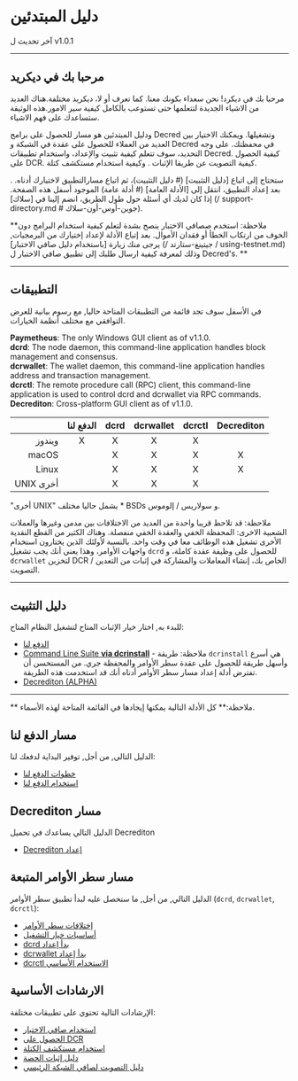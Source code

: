 # دليل المبتدئين

آخر تحديث ل v1.0.1

---

## مرحبا بك في ديكريد

مرحبا بك في ديكرد! نحن سعداء بكونك معنا. كما تعرف أو لا، ديكريد مختلفة.هناك العديد من الاشياء الجديدة لتتعلمها حتى تستوعب بالكامل كيفية سير الامور.هذه الوثيقة ستساعدك على فهم الاشياء.

ودليل المبتدئين هو مسار للحصول على برامج Decred وتشغيلها. ويمكنك الاختيار بين العديد من العملاء للحصول على عقدة في الشبكة و Decred في محفظتك. على وجه التحديد، سوف تتعلم كيفية تثبيت والإعداد، واستخدام تطبيقات Decred. كيفية الحصول على DCR. كيفية التصويت عن طريقا الإثبات . وكيفية استخدام مستكشف كتلة.

ستحتاج إلى اتباع [دليل التثبيت] (# دليل التثبيت)، ثم اتباع مسارالتطبيق لاختيارك أدناه. . بعد إعداد التطبيق، انتقل إلى [الأدلة العامة] (# أدلة عامة) الموجود أسفل هذه الصفحة. إذا كان لديك أي أسئلة حول طول الطريق، انضم إلينا في [سلاك] (/ support-directory.md # جوين-أوس-أون-سلاك).

**ملاحظة: استخدم صصافي الاختبار ينصح بشدة لتعلم كيفية استخدام البرامج دون الخوف من ارتكاب الخطأ أو فقدان الأموال. بعد إتباع الأدلة لإعداد إختيارك من البرمجيات, يرجى منك زيارة  [باستخدام دليل صافي الاختبار] (/ جيتينغ-ستارتد / using-testnet.md) وذلك لمعرفة كيفية ارسال طلبك إلى تطبيق صافي الاختبار ل Decred's. **

---

## التطبيقات

في الأسفل سوف تجد قائمة من التطبيقات المتاحة حاليا, مع رسوم بيانية للعرض التوافقي مع مختلف أنظمة الخيارات.

**Paymetheus**: The only Windows GUI client as of v1.1.0. <br />
**dcrd**: The node daemon, this command-line application handles block management and consensus. <br />
**dcrwallet**: The wallet daemon, this command-line application handles address and transaction management. <br />
**dcrctl**: The remote procedure call (RPC) client, this command-line application is used to control dcrd and dcrwallet via RPC commands. <br />
**Decrediton**: Cross-platform GUI client as of v1.1.0.

|           | الدفع لنا | dcrd | dcrwallet | dcrctl | Decrediton |
| ---------:|:----------:|:----:|:---------:|:------:|:-----------:|
| ويندوز   | X          | X    | X         | X      |             |
| macOS     |            | X    | X         | X      | X           |
| Linux     |            | X    | X         | X      | X           |
| UNIX أخرى|            | X    | X         | X      |             |

"أخرى UNIX" يشمل حاليا مختلف * BSDs و سولاريس / إلوموس.

ملاحظة: قد تلاحظ قريبا واحدة من العديد من الاختلافات بين مدمن وغيرها
والعملات الشعبية الاخرى: المحفظة الخفي والعقدة الخفي منفصلة.
وهناك الكثير من القطع النقدية الأخرى تشغيل هذه الوظائف معا في وقت واحد.
بالنسبة لأولئك الذين يختارون استخدام واجهات الأوامر، وهذا يعني أنك يجب
تشغيل `dcrd` للحصول على وظيفة عقدة كاملة، و` dcrwallet` لتخزين DCR الخاص بك،
إنشاء المعاملات والمشاركة في إثبات من التعدين / التصويت.

---

## دليل التثبيت

للبدء به, اختار خيار الإثبات المتاح لتشغيل النظام المتاح:

* [الدفع لنا](/getting-started/user-guides/paymetheus.md)
* [Command Line Suite **via dcrinstall**](/getting-started/user-guides/cli-installation.md) -  ملاحظة: طريقة `dcrinstall` هي أسرع وأسهل طريقة للحصول على عقدة سطر الأوامر والمحفظة جري. من المستحسن أن تفترض أدلة إعداد مسار سطر الأوامر أدناه أنك قد استخدمت هذه الطريقة.
* [Decrediton (ALPHA)](/getting-started/user-guides/decrediton-setup.md)

---

** ملاحظة:** كل الأدلة التالية يمكنها إيجادها في القائمة المتاحة لهذه الأسماء.

## مسار الدفع لنا

الدليل التالي, من أجل, توفير البداية لدفعك لنا:

* [خطوات الدفع لنا](/getting-started/user-guides/paymetheus.md)
* [استخدام الدفع لنا](/getting-started/user-guides/using-paymetheus.md)

## Decrediton مسار 

الدليل التالي يساعدك في تحميل Decrediton

* [Decrediton إعداد](/getting-started/user-guides/decrediton-setup.md)

## مسار سطر الأوامر المتبعة

الدليل التالي, من أجل, ما ستحصل عليه لبدأ تطبيق سطر الأوامر  (`dcrd`, `dcrwallet`, `dcrctl`):

* [إختلافات سطر الأوامر](/getting-started/cli-differences.md)
* [أساسيات خيار التشغيل](/getting-started/startup-basics.md)
* [dcrd بدأ إعداد](/getting-started/user-guides/dcrd-setup.md)
* [dcrwallet بدأ إعداد](/getting-started/user-guides/dcrwallet-setup.md)
* [dcrctl الاستخدام الأساسي](/getting-started/user-guides/dcrctl-basics.md)

## الارشادات الأساسية

الإرشادات التالية تحتوي على تطبيقات مختلفة:

* [استخدام صافي الاختبار](/getting-started/using-testnet.md)
* [الحصول على DCR](/getting-started/obtaining-dcr.md)
* [استخدام مستكشف الكتلة](/getting-started/using-the-block-explorer.md)
* [دليل إثبات الحصة](/mining/proof-of-stake.md)
* [دليل التصويت لصافي الشبكة الرئيسي](/getting-started/user-guides/agenda-voting.md)

